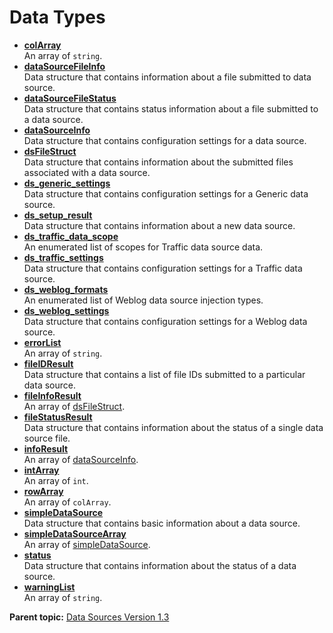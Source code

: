 # Data Types

 

- **[colArray](../data_types/r_col_array.md)**  
An array of `string`.
- **[dataSourceFileInfo](../data_types/r_data_source_file_info.md)**  
 Data structure that contains information about a file submitted to data source.
- **[dataSourceFileStatus](../data_types/r_data_source_file_status.md)**  
 Data structure that contains status information about a file submitted to a data source.
- **[dataSourceInfo](../data_types/r_data_source_info.md)**  
 Data structure that contains configuration settings for a data source.
- **[dsFileStruct](../data_types/r_ds_file_struct.md)**  
 Data structure that contains information about the submitted files associated with a data source.
- **[ds_generic_settings](../data_types/r_ds_generic_settings.md)**  
 Data structure that contains configuration settings for a Generic data source.
- **[ds_setup_result](../data_types/r_ds_setup_result.md)**  
 Data structure that contains information about a new data source.
- **[ds_traffic_data_scope](../data_types/r_ds_traffic_data_scope.md)**  
 An enumerated list of scopes for Traffic data source data.
- **[ds_traffic_settings](../data_types/r_ds_traffic_settings.md)**  
 Data structure that contains configuration settings for a Traffic data source.
- **[ds_weblog_formats](../data_types/r_ds_weblog_formats.md)**  
 An enumerated list of Weblog data source injection types.
- **[ds_weblog_settings](../data_types/r_ds_weblog_settings.md)**  
 Data structure that contains configuration settings for a Weblog data source.
- **[errorList](../data_types/r_error_list.md)**  
An array of `string`.
- **[fileIDResult](../data_types/r_file_id_result.md)**  
 Data structure that contains a list of file IDs submitted to a particular data source.
- **[fileInfoResult](../data_types/r_file_info_result.md)**  
An array of [dsFileStruct](r_ds_file_struct.md#).
- **[fileStatusResult](../data_types/r_file_status_result.md)**  
 Data structure that contains information about the status of a single data source file.
- **[infoResult](../data_types/r_info_result.md)**  
An array of [dataSourceInfo](r_data_source_info.md#).
- **[intArray](../data_types/r_int_array.md)**  
An array of `int`.
- **[rowArray](../data_types/r_row_array.md)**  
An array of `colArray`.
- **[simpleDataSource](../data_types/r_simple_data_source.md)**  
 Data structure that contains basic information about a data source.
- **[simpleDataSourceArray](../data_types/r_simple_data_source_array.md)**  
An array of [simpleDataSource](r_simple_data_source.md#).
- **[status](../data_types/r_status.md)**  
 Data structure that contains information about the status of a data source.
- **[warningList](../data_types/r_warning_list.md)**  
An array of `string`.

**Parent topic:** [Data Sources Version 1.3](../c_data_sources_api_1_3.md)


